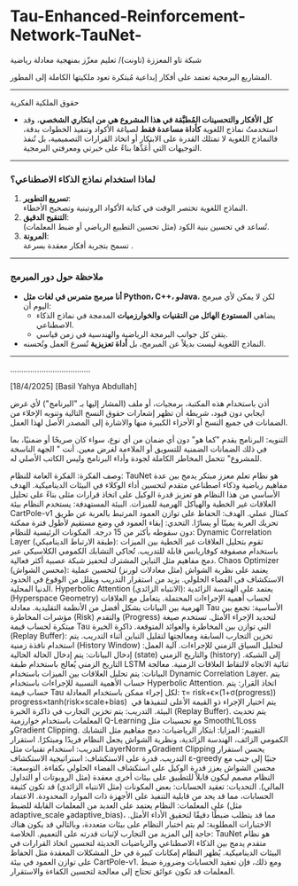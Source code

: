 # Tau-Enhanced-Reinforcement-Network-TauNet-
شبكة تاو المعززة (تاونت)/ تعليم معزّز بمنهجية معادلة رياضية


 المشاريع البرمجية تعتمد على أفكار إبداعية مُبتكرة تعود ملكيتها الكاملة إلى المطور.

---
 حقوق الملكية الفكرية
- **كل الأفكار والتحسينات المُطبَّقة في هذا المشروع هي من ابتكاري الشخصي**، وقد استخدمتُ نماذج اللغوية **كأداة مساعدة فقط** لصياغة الأكواد وتنفيذ الخطوات بدقة، فالنماذج اللغوية لا تمتلك القدرة على الابتكار أو اتخاذ القرارات التصميمية، بل تُنفذ التوجيهات التي أُعَدِّها بناءً على خبرتي ومعرفتي البرمجية.

---

### لماذا استخدام نماذج الذكاء الاصطناعي؟
1. **تسريع التطوير**:  
   النماذج اللغوية تختصر الوقت في كتابة الأكواد الروتينية وتصحيح الأخطاء.
2. **التنقيح الدقيق**:  
   تُساعد في تحسين بنية الكود (مثل تحسين التطبيع الرياضي أو ضبط المعلمات).
3. **المرونة**:  
   تسمح بتجربة أفكار معقدة بسرعة .

---

### ملاحظة حول دور المبرمج
- **أنا مبرمج متمرس في لغات مثل Python، C++، وJava**، لكن لا يمكن لأي مبرمج اليوم أن:
  - يضاهي **المستودع الهائل من التقنيات والخوارزميات** المدمجة في نماذج الذكاء الاصطناعي.
  - يتقن كل جوانب البرمجة الرياضية والهندسية في زمن قياسي.
- النماذج اللغوية ليست بديلاً عن المبرمج، بل **أداة تعزيزية** تُسرع العمل وتُحسنه.

---

………………………………


 [18/4/2025] [Basil Yahya Abdullah]

أذن باستخدام هذه المكتبة، برمجيات، أو ملف (المشار إليها بـ "البرنامج") لأي غرض ايجابي دون قيود، 
شريطة أن تظهر إشعارات حقوق النسخ التالية وتنويه الإخلاء من الضمانات في جميع النسخ أو الأجزاء الكبيرة منها والاشارة إلى المصدر الأصل لهذا العمل.

التنويه:
البرنامج يقدم "كما هو" دون أي ضمان من أي نوع، سواء كان صريحًا أو ضمنيًا، 
بما في ذلك الضمانات الضمنية للتسويق أو الملاءمة لغرض معين. 
أنت " الجهة الناسخة للمشروع" تتحمل المخاطر الكاملة لجودة وأداء البرنامج وليس الكاتب الأصلي له.

وصف الفكرة:
الفكرة العامة للنظام: TauNet هو نظام تعلم معزز مبتكر يدمج بين عدة مفاهيم رياضية وذكاء اصطناعي متقدم لتحسين أداء الوكلاء في البيئات الديناميكية. الهدف الأساسي من هذا النظام هو تعزيز قدرة الوكيل على اتخاذ قرارات مثلى بناءً على تحليل العلاقات غير الخطية والهياكل الهرمية للميزات.
البيئة المستهدفة: يستخدم النظام بيئة CartPole-v1 كمثال عملي. الهدف: الحفاظ على توازن العمود المرتبط بالعربة عن طريق تحريك العربة يمينًا أو يسارًا. التحدي: إبقاء العمود في وضع مستقيم لأطول فترة ممكنة دون سقوطه بأكثر من 15 درجة. المكونات الرئيسية للنظام: Dynamic Correlation Layer (طبقة الارتباط الديناميكي): تقوم بتحليل العلاقات غير الخطية بين الميزات باستخدام مصفوفة كوفاريانس قابلة للتدريب. تُحاكي التشابك الكمومي الكلاسيكي عبر دمج مفاهيم مثل التباين المشترك لتحفيز شبكة عصبية أكثر فعالية. Chaos Optimizer (محسن الشواش): يعتمد على نظرية الشواش (مثل معادلات لورنز) لتحسين عملية الاستكشاف في الفضاء الحلولي. يزيد من استقرار التدريب ويقلل من الوقوع في الحدود الدنيا المحلية. Hyperbolic Attention (الانتباه الزائدي): يعتمد على الهندسة الزائدية (Hyperspace Geometry) لحساب أهمية الإجراءات المحتملة. يتعامل مع العلاقات الهرمية بين البيانات بشكل أفضل من الأنظمة التقليدية. معادلة Tau الأساسية: تجمع بين مؤشرات المخاطرة (Risk) والتقدم (Progress) لتحديد الإجراء الأمثل. تستخدم صيغة مبتكرة لحساب قيمة Tau التي توازن بين المخاطرة والعوائد المتوقعة. ذاكرة الخبرة (Replay Buffer): تخزين التجارب السابقة ومعالجتها لتقليل التباين أثناء التدريب. يتم استخدام نافذة زمنية (History Window) لتحليل السياق الزمني للإجراءات. آلية العمل: إدخال البيانات: يتم إدخال الحالة الحالية (state) والتاريخ الزمني (history) إلى الشبكة. التاريخ الزمني يُعالج باستخدام طبقة LSTM ثنائية الاتجاه لالتقاط العلاقات الزمنية. معالجة البيانات: يتم تحليل العلاقات بين الميزات باستخدام Dynamic Correlation Layer. يتم حساب الأهمية النسبية للإجراءات باستخدام Hyperbolic Attention. اتخاذ القرار: يتم حساب قيمة Tau لكل إجراء ممكن باستخدام المعادلة: τ= risk+ϵ×(1+σ(progress)) progress×tanh(risk×scale+bias) ​
يتم اختيار الإجراء ذو القيمة الأعلى لتنفيذها في البيئة. التدريب: يتم تخزين التجارب في ذاكرة الخبرة (Replay Buffer). يتم تحديث المعلمات باستخدام خوارزمية Q-Learning مع تحسينات مثل SmoothL1Loss وGradient Clipping. التقييم: المزايا: ابتكار الرياضيات: دمج مفاهيم مثل التشابك الكمومي الزائف، الهندسة الزائدية، ونظرية الشواش يجعل النظام فريدًا ومبتكرًا. استقرار التدريب: استخدام تقنيات مثل LayerNorm وGradient Clipping يحسن استقرار التدريب. قدرة على الاستكشاف: استراتيجية الاستكشاف ε-greedy جنبًا إلى جنب مع محسن الشواش يعزز قدرة الوكيل على استكشاف الفضاء الحلولي بكفاءة. التوسعية: النظام مصمم ليكون قابلاً للتطبيق على بيئات أخرى معقدة (مثل الروبوتات أو التداول المالي). التحديات: تعقيد الحسابات: بعض المكونات (مثل الانتباه الزائدي) قد تكون كثيفة الحسابات، مما قد يحد من قابلية التنفيذ على الأجهزة ذات الموارد المحدودة. الاعتماد على المعلمات: النظام يعتمد على العديد من المعلمات القابلة للضبط (مثل adaptive_scale وadaptive_bias)، مما قد يتطلب ضبطًا دقيقًا لتحقيق الأداء الأمثل. الاختبارات المطلوبة: لم يتم اختبار النظام على بيئات متعددة، وبالتالي قد يكون هناك حاجة إلى المزيد من التجارب لإثبات قدرته على التعميم. الخلاصة: TauNet هو نظام متقدم يدمج بين الذكاء الاصطناعي والرياضيات الحديثة لتحسين اتخاذ القرارات في البيئات الديناميكية. يُظهر النظام إمكانات كبيرة في حل المشكلات المعقدة مثل الحفاظ على توازن العمود في بيئة CartPole-v1. ومع ذلك، فإن تعقيد الحسابات وضرورة ضبط المعلمات قد تكون عوائق تحتاج إلى معالجة لتحسين الكفاءة والاستقرار.


